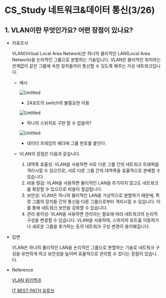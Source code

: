 # CS_Study 네트워크&데이터 통신(3/26)

## 1. VLAN이란 무엇인가요? 어떤 장점이 있나요?

- 자료조사
    
    VLAN(Virtual Local Area Network)은 하나의 물리적인 LAN(Local Area Network)을 논리적인 그룹으로 분할하는 기술입니다. VLAN은 물리적인 위치와는 관계없이 같은 그룹에 속한 장치들끼리 통신할 수 있도록 해주는 가상 네트워크입니다.
    
    - 예시
        
        ![Untitled](CS_Study%20%E1%84%82%E1%85%A6%E1%84%90%E1%85%B3%E1%84%8B%E1%85%AF%E1%84%8F%E1%85%B3&%E1%84%83%E1%85%A6%E1%84%8B%E1%85%B5%E1%84%90%E1%85%A5%20%E1%84%90%E1%85%A9%E1%86%BC%E1%84%89%E1%85%B5%E1%86%AB(3%2026)%20edb795d15b05476ba05b2ddbaf5d3dab/Untitled.png)
        
        - 24포트의 switch의 불필요한 이용
        
        ![Untitled](CS_Study%20%E1%84%82%E1%85%A6%E1%84%90%E1%85%B3%E1%84%8B%E1%85%AF%E1%84%8F%E1%85%B3&%E1%84%83%E1%85%A6%E1%84%8B%E1%85%B5%E1%84%90%E1%85%A5%20%E1%84%90%E1%85%A9%E1%86%BC%E1%84%89%E1%85%B5%E1%86%AB(3%2026)%20edb795d15b05476ba05b2ddbaf5d3dab/Untitled%201.png)
        
        - 하나의 스위치로 구현 할 수 없을까?
        
        ![Untitled](CS_Study%20%E1%84%82%E1%85%A6%E1%84%90%E1%85%B3%E1%84%8B%E1%85%AF%E1%84%8F%E1%85%B3&%E1%84%83%E1%85%A6%E1%84%8B%E1%85%B5%E1%84%90%E1%85%A5%20%E1%84%90%E1%85%A9%E1%86%BC%E1%84%89%E1%85%B5%E1%86%AB(3%2026)%20edb795d15b05476ba05b2ddbaf5d3dab/Untitled%202.png)
        
        - 데이터 프레임의 헤더에 그룹 번호를 붙인다.
        
    - VLAN의 장점은 다음과 같습니다.
        1. 대역폭 효율성: VLAN을 사용하면 서로 다른 그룹 간의 네트워크 트래픽을 격리시킬 수 있으므로, 서로 다른 그룹 간의 대역폭을 효율적으로 분배할 수 있습니다.
        2. 비용 절감: VLAN을 사용하면 물리적인 LAN을 추가하지 않고도 네트워크를 확장할 수 있으므로 비용이 절감됩니다.
        3. 보안성: VLAN은 하나의 물리적인 LAN을 가상적으로 분할하기 때문에, 특정 그룹의 장치들 간의 통신을 다른 그룹으로부터 격리시킬 수 있습니다. 이를 통해 네트워크 보안을 강화할 수 있습니다.
        4. 관리 용이성: VLAN을 사용하면 관리자는 필요에 따라 네트워크의 논리적 구성을 변경할 수 있습니다. VLAN을 사용하여, 스위치의 포트를 이동하거나 새로운 그룹을 추가하는 등의 네트워크 구성 변경이 용이해집니다.
- 답변
    
    VLAN은 하나의 물리적인 LAN을 논리적인 그룹으로 분할하는 기술로 네트워크 구성을 유연하게 하고  보안성을 높이며 효율적으로 관리할 수 있다는 장점이 있습니다.
    
- Reference
    
    [VLAN 위키백과](https://ko.wikipedia.org/wiki/%EA%B0%80%EC%83%81_%EB%9E%9C)
    
    [IT BEST-PATH 유튜브](https://www.youtube.com/watch?v=ILv_-eQX7XU)